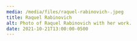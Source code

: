 ```yaml
---
media: /media/files/raquel-rabinovich-.jpeg
title: Raquel Rabinovich
alt: Photo of Raquel Rabinovich with her work.
date: 2021-10-21T13:00:00-0500
---
```


